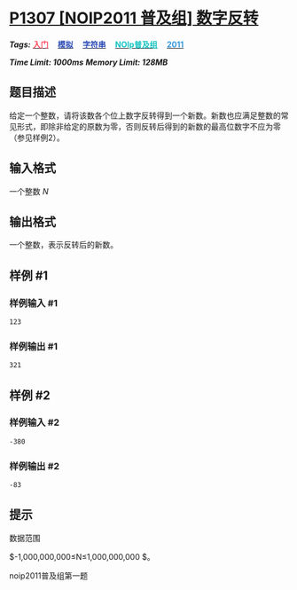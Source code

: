 # [P1307 [NOIP2011 普及组] 数字反转](https://www.luogu.com.cn/problem/P1307)

***Tags:*** **[<font color=FE4C61>入门</font>](../../../../难度/入门/index.md)$\quad$[<font color=2949B4>模拟</font>](../../../../算法/模拟/index.md)$\quad$[<font color=2949B4>字符串</font>](../../../../算法/字符串/index.md)$\quad$[<font color=13C2C2>NOIp普及组</font>](../../../../来源/NOIp普及组/index.md)$\quad$[<font color=3498DB>2011</font>](../../../../时间/2011/index.md)**

***Time Limit: 1000ms***
***Memory Limit: 128MB***

## 题目描述

给定一个整数，请将该数各个位上数字反转得到一个新数。新数也应满足整数的常见形式，即除非给定的原数为零，否则反转后得到的新数的最高位数字不应为零（参见样例2）。

## 输入格式

一个整数 $N$

## 输出格式

一个整数，表示反转后的新数。

## 样例 #1

### 样例输入 #1

```txt
123
```

### 样例输出 #1

```txt
321
```

## 样例 #2

### 样例输入 #2

```txt
-380
```

### 样例输出 #2

```txt
-83
```

## 提示

数据范围

$-1,000,000,000≤N≤1,000,000,000 $。

noip2011普及组第一题
